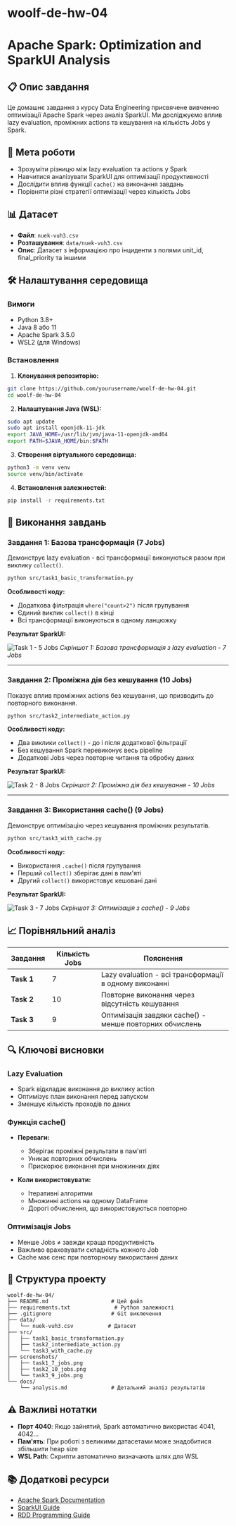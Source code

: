 # woolf-de-hw-04

# Apache Spark: Optimization and SparkUI Analysis

## 📋 Опис завдання

Це домашнє завдання з курсу Data Engineering присвячене вивченню оптимізації Apache Spark через аналіз SparkUI. Ми досліджуємо вплив lazy evaluation, проміжних actions та кешування на кількість Jobs у Spark.

## 🎯 Мета роботи

- Зрозуміти різницю між lazy evaluation та actions у Spark
- Навчитися аналізувати SparkUI для оптимізації продуктивності
- Дослідити вплив функції `cache()` на виконання завдань
- Порівняти різні стратегії оптимізації через кількість Jobs

## 📊 Датасет

- **Файл**: `nuek-vuh3.csv`
- **Розташування**: `data/nuek-vuh3.csv`
- **Опис**: Датасет з інформацією про інциденти з полями unit_id, final_priority та іншими

## 🛠️ Налаштування середовища

### Вимоги
- Python 3.8+
- Java 8 або 11
- Apache Spark 3.5.0
- WSL2 (для Windows)

### Встановлення

1. **Клонування репозиторію:**
```bash
git clone https://github.com/yourusername/woolf-de-hw-04.git
cd woolf-de-hw-04
```

2. **Налаштування Java (WSL):**
```bash
sudo apt update
sudo apt install openjdk-11-jdk
export JAVA_HOME=/usr/lib/jvm/java-11-openjdk-amd64
export PATH=$JAVA_HOME/bin:$PATH
```

3. **Створення віртуального середовища:**
```bash
python3 -m venv venv
source venv/bin/activate
```

4. **Встановлення залежностей:**
```bash
pip install -r requirements.txt
```

## 🚀 Виконання завдань

### Завдання 1: Базова трансформація (7 Jobs)

Демонструє lazy evaluation - всі трансформації виконуються разом при виклику `collect()`.

```bash
python src/task1_basic_transformation.py
```

**Особливості коду:**
- Додаткова фільтрація `where("count>2")` після групування
- Єдиний виклик `collect()` в кінці
- Всі трансформації виконуються в одному ланцюжку

**Результат SparkUI:**

![Task 1 - 5 Jobs](screenshots/task1_7_jobs.png)
*Скріншот 1: Базова трансформація з lazy evaluation - 7 Jobs*

---

### Завдання 2: Проміжна дія без кешування (10 Jobs)

Показує вплив проміжних actions без кешування, що призводить до повторного виконання.

```bash
python src/task2_intermediate_action.py
```

**Особливості коду:**
- Два виклики `collect()` - до і після додаткової фільтрації
- Без кешування Spark перевиконує весь pipeline
- Додаткові Jobs через повторне читання та обробку даних

**Результат SparkUI:**

![Task 2 - 8 Jobs](screenshots/task2_10_jobs.png)
*Скріншот 2: Проміжна дія без кешування - 10 Jobs*

---

### Завдання 3: Використання cache() (9 Jobs)

Демонструє оптимізацію через кешування проміжних результатів.

```bash
python src/task3_with_cache.py
```

**Особливості коду:**
- Використання `.cache()` після групування
- Перший `collect()` зберігає дані в пам'яті
- Другий `collect()` використовує кешовані дані

**Результат SparkUI:**

![Task 3 - 7 Jobs](screenshots/task3_9_jobs.png)
*Скріншот 3: Оптимізація з cache() - 9 Jobs*

## 📈 Порівняльний аналіз

| Завдання | Кількість Jobs | Пояснення |
|----------|---------------|-----------|
| **Task 1** | 7 | Lazy evaluation - всі трансформації в одному виконанні |
| **Task 2** | 10 | Повторне виконання через відсутність кешування |
| **Task 3** | 9 | Оптимізація завдяки cache() - менше повторних обчислень |

## 🔍 Ключові висновки

### Lazy Evaluation
- Spark відкладає виконання до виклику action
- Оптимізує план виконання перед запуском
- Зменшує кількість проходів по даних

### Функція cache()
- **Переваги:**
  - Зберігає проміжні результати в пам'яті
  - Уникає повторних обчислень
  - Прискорює виконання при множинних діях
  
- **Коли використовувати:**
  - Ітеративні алгоритми
  - Множинні actions на одному DataFrame
  - Дорогі обчислення, що використовуються повторно

### Оптимізація Jobs
- Менше Jobs ≠ завжди краща продуктивність
- Важливо враховувати складність кожного Job
- Cache має сенс при повторному використанні даних

## 📂 Структура проекту

```
woolf-de-hw-04/
├── README.md                    # Цей файл
├── requirements.txt              # Python залежності
├── .gitignore                   # Git виключення
├── data/
│   └── nuek-vuh3.csv           # Датасет
├── src/
│   ├── task1_basic_transformation.py
│   ├── task2_intermediate_action.py
│   └── task3_with_cache.py
├── screenshots/
│   ├── task1_7_jobs.png
│   ├── task2_10_jobs.png
│   └── task3_9_jobs.png
└── docs/
    └── analysis.md              # Детальний аналіз результатів
```

## ⚠️ Важливі нотатки

- **Порт 4040**: Якщо зайнятий, Spark автоматично використає 4041, 4042...
- **Пам'ять**: При роботі з великими датасетами може знадобитися збільшити heap size
- **WSL Path**: Скрипти автоматично визначають шлях для WSL

## 📚 Додаткові ресурси

- [Apache Spark Documentation](https://spark.apache.org/docs/latest/)
- [SparkUI Guide](https://spark.apache.org/docs/latest/web-ui.html)
- [RDD Programming Guide](https://spark.apache.org/docs/latest/rdd-programming-guide.html)
